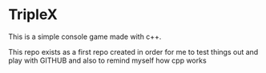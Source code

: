 # TripleX
This is a simple console game made with c++. 

This repo exists as a first repo created in order for me to test things out and play with GITHUB and also to remind myself how cpp works
